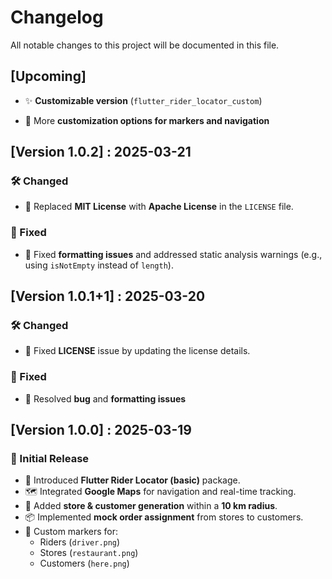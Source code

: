 # Changelog

All notable changes to this project will be documented in this file.

## [Upcoming]
- ✨ **Customizable version** (`flutter_rider_locator_custom`)
<!-- - 🛠 **Support for real order processing** (Optional) -->
- 📌 More **customization options for markers and navigation**


## [Version 1.0.2] : 2025-03-21
### 🛠️ Changed
- 🔄 Replaced **MIT License** with **Apache License** in the `LICENSE` file.

### 🐞 Fixed
- 🐛 Fixed **formatting issues** and addressed static analysis warnings (e.g., using `isNotEmpty` instead of `length`).


## [Version 1.0.1+1] : 2025-03-20
### 🛠️ Changed
- 🔄 Fixed **LICENSE** issue by updating the license details.

### 🐞 Fixed
- 🐛 Resolved **bug** and **formatting issues**


## [Version 1.0.0] : 2025-03-19
### 🎉 Initial Release
- 🚀 Introduced **Flutter Rider Locator (basic)** package.
- 🗺️ Integrated **Google Maps** for navigation and real-time tracking.
- 🏪 Added **store & customer generation** within a **10 km radius**.
- 📦 Implemented **mock order assignment** from stores to customers.
- 📍 Custom markers for:
  - Riders (`driver.png`)
  - Stores (`restaurant.png`)
  - Customers (`here.png`)

<!-- ---

## [1.1.0] - YYYY-MM-DD (ตัวอย่างอัปเดตในอนาคต)
### 🆕 Added
- 📍 **Dynamic location updates** for Riders.
- 🔄 **Refresh button** to regenerate stores and customers.

### 🔄 Changed
- 🛠️ Improved **route drawing accuracy** using Google Maps API.
- ⚡ Optimized **performance for faster rendering**.

### 🐞 Fixed
- 🐛 Fixed **order assignment bug** where some orders were not assigned correctly.

--- -->

